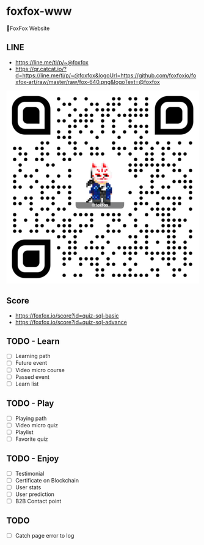 # foxfox-www

🦊FoxFox Website

## LINE

- https://line.me/ti/p/~@foxfox
- https://qr.catcat.io/?d=https://line.me/ti/p/~@foxfox&logoUrl=https://github.com/foxfoxio/foxfox-art/raw/master/raw/fox-640.png&logoText=@foxfox

![](https://github.com/foxfoxio/foxfox-www/raw/master/web/public/img/qr.png)

## Score

- https://foxfox.io/score?id=quiz-sql-basic
- https://foxfox.io/score?id=quiz-sql-advance

## TODO - Learn

- [ ] Learning path
- [ ] Future event
- [ ] Video micro course
- [ ] Passed event
- [ ] Learn list

## TODO - Play

- [ ] Playing path
- [ ] Video micro quiz
- [ ] Playlist
- [ ] Favorite quiz

## TODO - Enjoy

- [ ] Testimonial
- [ ] Certificate on Blockchain
- [ ] User stats
- [ ] User prediction
- [ ] B2B Contact point

## TODO

- [ ] Catch page error to log
